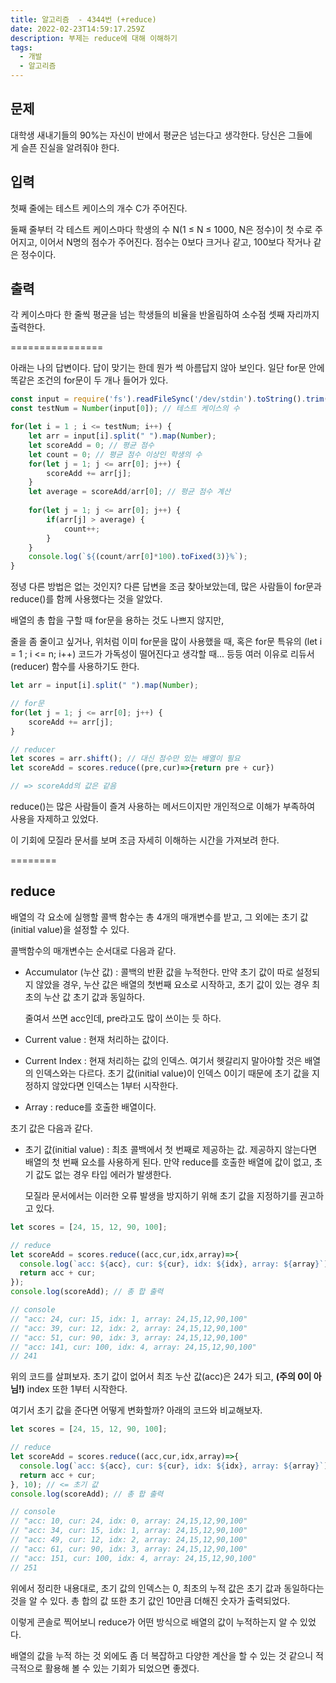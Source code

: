 ```yaml
---
title: 알고리즘  - 4344번 (+reduce)
date: 2022-02-23T14:59:17.259Z
description: 부제는 reduce에 대해 이해하기
tags:
  - 개발
  - 알고리즘
---
```

## 문제

대학생 새내기들의 90%는 자신이 반에서 평균은 넘는다고 생각한다. 당신은 그들에게 슬픈 진실을 알려줘야 한다.

## 입력

첫째 줄에는 테스트 케이스의 개수 C가 주어진다.

둘째 줄부터 각 테스트 케이스마다 학생의 수 N(1 ≤ N ≤ 1000, N은 정수)이 첫 수로 주어지고, 이어서 N명의 점수가 주어진다. 점수는 0보다 크거나 같고, 100보다 작거나 같은 정수이다.

## 출력

각 케이스마다 한 줄씩 평균을 넘는 학생들의 비율을 반올림하여 소수점 셋째 자리까지 출력한다.

\================

아래는 나의 답변이다. 답이 맞기는 한데 뭔가 썩 아름답지 않아 보인다. 일단 for문 안에 똑같은 조건의 for문이 두 개나 들어가 있다.

```javascript
const input = require('fs').readFileSync('/dev/stdin').toString().trim().split('\n');
const testNum = Number(input[0]); // 테스트 케이스의 수

for(let i = 1 ; i <= testNum; i++) {
    let arr = input[i].split(" ").map(Number);
    let scoreAdd = 0; // 평균 점수
    let count = 0; // 평균 점수 이상인 학생의 수
    for(let j = 1; j <= arr[0]; j++) {
        scoreAdd += arr[j];
    }
    let average = scoreAdd/arr[0]; // 평균 점수 계산
    
    for(let j = 1; j <= arr[0]; j++) {
        if(arr[j] > average) {
            count++;
        }
    }
    console.log(`${(count/arr[0]*100).toFixed(3)}%`);
}
```

정녕 다른 방법은 없는 것인지? 다른 답변을 조금 찾아보았는데, 많은 사람들이 for문과 reduce()를 함께 사용했다는  것을 알았다. 

배열의 총 합을 구할 때 for문을 용하는 것도 나쁘지 않지만,

줄을 좀 줄이고 싶거나, 위처럼 이미 for문을 많이 사용했을 때, 혹은 for문 특유의 (let i = 1 ; i <= n; i++) 코드가 가독성이 떨어진다고 생각할 때... 등등 여러 이유로 리듀서(reducer) 함수를 사용하기도 한다.

```javascript
let arr = input[i].split(" ").map(Number);

// for문
for(let j = 1; j <= arr[0]; j++) {
    scoreAdd += arr[j];
}

// reducer
let scores = arr.shift(); // 대신 점수만 있는 배열이 필요
let scoreAdd = scores.reduce((pre,cur)=>{return pre + cur})

// => scoreAdd의 값은 같음
```

reduce()는 많은 사람들이 즐겨 사용하는 메서드이지만 개인적으로 이해가 부족하여 사용을 자제하고 있었다.

이 기회에 모질라 문서를 보며 조금 자세히 이해하는 시간을 가져보려 한다. 

\========

## reduce

배열의 각 요소에 실행할 콜백 함수는 총 4개의 매개변수를 받고, 그 외에는 초기 값(initial value)을 설정할 수 있다.

콜백함수의 매개변수는 순서대로 다음과 같다.

* Accumulator (누산 값) : 콜백의 반환 값을 누적한다. 만약 초기 값이 따로 설정되지 않았을 경우, 누산 값은 배열의 첫번째 요소로 시작하고, 초기 값이 있는 경우 최초의 누산 값 초기 값과 동일하다. 

  줄여서 쓰면 acc인데, pre라고도 많이 쓰이는 듯 하다.
* Current value : 현재 처리하는 값이다.
* Current Index : 현재 처리하는 값의 인덱스. 여기서 헷갈리지 말아야할 것은 배열의 인덱스와는 다르다. 초기 값(initial value)이 인덱스 0이기 때문에 초기 값을 지정하지 않았다면 인덱스는 1부터 시작한다. 
* Array : reduce를 호출한 배열이다. 

초기 값은 다음과 같다. 

* 초기 값(initial value) : 최초 콜백에서 첫 번째로 제공하는 값. 제공하지 않는다면 배열의 첫 번째 요소를 사용하게 된다. 만약 reduce를 호출한 배열에 값이 없고, 초기 값도 없는 경우 타입 에러가 발생한다. 

  모질라 문서에서는 이러한 오류 발생을 방지하기 위해 초기 값을 지정하기를 권고하고 있다. 

```javascript
let scores = [24, 15, 12, 90, 100];

// reduce
let scoreAdd = scores.reduce((acc,cur,idx,array)=>{
  console.log(`acc: ${acc}, cur: ${cur}, idx: ${idx}, array: ${array}`)
  return acc + cur;
});
console.log(scoreAdd); // 총 합 출력

// console
// "acc: 24, cur: 15, idx: 1, array: 24,15,12,90,100"
// "acc: 39, cur: 12, idx: 2, array: 24,15,12,90,100"
// "acc: 51, cur: 90, idx: 3, array: 24,15,12,90,100"
// "acc: 141, cur: 100, idx: 4, array: 24,15,12,90,100"
// 241

```

위의 코드를 살펴보자. 초기 값이 없어서 최조 누산 값(acc)은 24가 되고, **(주의 0이 아님!)** index 또한 1부터 시작한다.

여기서 초기 값을 준다면 어떻게 변화할까? 아래의 코드와 비교해보자. 

```javascript
let scores = [24, 15, 12, 90, 100];

// reduce
let scoreAdd = scores.reduce((acc,cur,idx,array)=>{
  console.log(`acc: ${acc}, cur: ${cur}, idx: ${idx}, array: ${array}`)
  return acc + cur;
}, 10); // <= 초기 값
console.log(scoreAdd); // 총 합 출력

// console
// "acc: 10, cur: 24, idx: 0, array: 24,15,12,90,100"
// "acc: 34, cur: 15, idx: 1, array: 24,15,12,90,100"
// "acc: 49, cur: 12, idx: 2, array: 24,15,12,90,100"
// "acc: 61, cur: 90, idx: 3, array: 24,15,12,90,100"
// "acc: 151, cur: 100, idx: 4, array: 24,15,12,90,100"
// 251
```

위에서 정리한 내용대로, 초기 값의 인덱스는 0, 최초의 누적 값은 초기 값과 동일하다는 것을 알 수 있다. 총 합의 값 또한 초기 값인 10만큼 더해진 숫자가 출력되었다.  



이렇게 콘솔로 찍어보니 reduce가 어떤 방식으로 배열의 값이 누적하는지 알 수 있었다. 

배열의 값을 누적 하는 것 외에도 좀 더 복잡하고 다양한 계산을 할 수 있는 것 같으니 적극적으로 활용해 볼 수 있는 기회가 되었으면 좋겠다.